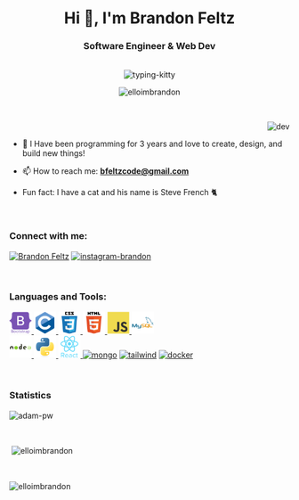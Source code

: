<h1 align="center">Hi 👋, I'm Brandon Feltz</h1>
<h3 align="center">Software Engineer & Web Dev</h3>

<br>
<div align="center">
  <img src="https://media.giphy.com/media/o0vwzuFwCGAFO/giphy.gif" alt="typing-kitty" width=200 />
</div>
<p align="center"> <img src="https://komarev.com/ghpvc/?username=elloimbrandon&label=Profile%20views&color=0e75b6&style=flat"
    alt="elloimbrandon"/> 
  </p>
<br>

<p><img align="right" src="https://github.com/Adam-pw/Adam-pw/blob/main/animation_500_kxa883sd.gif" alt="dev" /></p>
<br />


- 🌱 I Have been programming for 3 years and love to create, design, and build new things!

- 📫 How to reach me: **bfeltzcode@gmail.com**

- Fun fact: I have a cat and his name is Steve French 🐈

<br>

<h3 align="left">Connect with me:</h3>
<p align="left">
  <a href="https://www.linkedin.com/in/brandonfeltz/" target="blank"><img align="center"
      src="https://raw.githubusercontent.com/rahuldkjain/github-profile-readme-generator/master/src/images/icons/Social/linked-in-alt.svg"
      alt="Brandon Feltz" height="30" width="40" /></a> 
  <a href="https://www.instagram.com/bfeezybreh/" target="blank"><img align="center"
      src="https://raw.githubusercontent.com/rahuldkjain/github-profile-readme-generator/master/src/images/icons/Social/instagram.svg"
      alt="instagram-brandon" height="30" width="40" /></a> 
</p>

<br>

<h3 align="left">Languages and Tools:</h3>
<p align="left"> <a href="https://getbootstrap.com" target="_blank" rel="noreferrer">
    <img src="https://raw.githubusercontent.com/devicons/devicon/master/icons/bootstrap/bootstrap-plain-wordmark.svg"
      alt="bootstrap" width="40" height="40" /> </a> <a href="https://www.cprogramming.com/" target="_blank"
    rel="noreferrer"> <img src="https://raw.githubusercontent.com/devicons/devicon/master/icons/c/c-original.svg"
      alt="c" width="40" height="40" /> </a> <a href="https://www.w3schools.com/cpp/" target="_blank" rel="noreferrer">
    <img
      src="https://raw.githubusercontent.com/devicons/devicon/master/icons/css3/css3-original-wordmark.svg" alt="css3"
      width="40" height="40" /> </a> <a href="https://www.w3.org/html/" target="_blank" rel="noreferrer"> <img
      src="https://raw.githubusercontent.com/devicons/devicon/master/icons/html5/html5-original-wordmark.svg"
      alt="html5" width="40" height="40" /> </a> <a href="https://developer.mozilla.org/en-US/docs/Web/JavaScript" target="_blank"
    rel="noreferrer"> <img
      src="https://raw.githubusercontent.com/devicons/devicon/master/icons/javascript/javascript-original.svg"
      alt="javascript" width="40" height="40" /> </a> <a href="https://www.mysql.com/" target="_blank" rel="noreferrer"> <img
      src="https://raw.githubusercontent.com/devicons/devicon/master/icons/mysql/mysql-original-wordmark.svg"
      alt="mysql" width="40" height="40" /> </a> </a> <br/> <a href="https://nodejs.org" target="_blank" rel="noreferrer"> <img
      src="https://raw.githubusercontent.com/devicons/devicon/master/icons/nodejs/nodejs-original-wordmark.svg"
      alt="nodejs" width="40" height="40" /> </a> <a href="https://www.python.org" target="_blank" rel="noreferrer"> <img
      src="https://raw.githubusercontent.com/devicons/devicon/master/icons/python/python-original.svg" alt="python"
      width="40" height="40" /> </a> <a href="https://reactjs.org/" target="_blank" rel="noreferrer"> <img
      src="https://raw.githubusercontent.com/devicons/devicon/master/icons/react/react-original-wordmark.svg"
      alt="react" width="40" height="40" /> </a>
      <a href="https://www.mongodb.com/cloud/atlas/lp/try2?utm_source=google&utm_campaign=gs_americas_united_states_search_core_brand_atlas_desktop&utm_term=mongodb&utm_medium=cpc_paid_search&utm_ad=e&utm_ad_campaign_id=12212624338&adgroup=115749704103&gclid=CjwKCAjwwo-WBhAMEiwAV4dybQIISKIhKUGN9AXTaoe4Mo7O1nngPy6r-SN6qquzEkbFnqoiCdJYBxoCHs8QAvD_BwE"><img
      src="https://www.svgrepo.com/show/331488/mongodb.svg"
      alt="mongo" width="40" height="40" /></a> <a href="https://tailwindcss.com/"><img src="https://avatars.githubusercontent.com/u/67109815?v=4&s=400" width="40" height="40" alt="tailwind"/></a>
      <a href="https://www.docker.com/"><img src="https://cdn-icons-png.flaticon.com/512/919/919853.png" width="40" height="40" alt="docker"/></a>
</p>
      

<br>

<h3>Statistics</h3>
<p><img align="center"
    src="https://github-readme-stats.vercel.app/api/top-langs?username=elloimbrandon&show_icons=true&locale=en&bg_color=0d1117&text_color=ffffff&layout=compact"
    alt="adam-pw" 
    bg_color=#808080/></p>

<br>

<p>&nbsp;<img align="center" src="https://github-readme-stats.vercel.app/api?username=elloimbrandon&show_icons=true&locale=en&bg_color=0d1117&text_color=ffffff&repo=convoychat"
    alt="elloimbrandon" /></p>

<br>

<p><img align="center" src="https://github-readme-streak-stats.herokuapp.com/?user=elloimbrandon&theme=dark&background=0d1117&date_format=M%20j%5B%2C%20Y%5D" alt="elloimbrandon" /></p>

<!-- <br>
<h3>Trophies :-</h3>
<p align="left"> <a href="https://github.com/ryo-ma/github-profile-trophy"><img
      src="https://github-profile-trophy.vercel.app/?username=elloimbrandon&bg_color=0d1117&text_color=ffffff" alt="elloimbrandon" /></a> </p> -->
      
<p align="left"> <a href="https://twitter.com/" target="blank"><img
      src="https://img.shields.io/twitter/follow/?logo=twitter&style=for-the-badge" alt="" /></a> </p>





<!--
<div id="header" align="center">
  <img src="https://media.giphy.com/media/unQ3IJU2RG7DO/giphy.gif" width="200" alt="kitty"/>
  <br />
</div>
<div id="badges" align="center">
  <a href="https://www.linkedin.com/in/brandonfeltz/">
    <img src="https://img.shields.io/badge/LinkedIn-blue?style=for-the-     badge&logo=linkedin&logoColor=white" alt="LinkedIn Badge" alt="linkedin"/>
  </a>
  <br/>
  <img src="https://img.shields.io/github/followers/elloimbrandon?style=social" alt="followers"/>
  <br />
  <img src="https://komarev.com/ghpvc/?username=elloimbrandon&style=flat-square&color=blue" alt=""/>
</div>
<div align="center">
  <h1>Hey I'm Brandon!</h1>
</div>

-->

<!--
**elloimbrandon/elloimbrandon** is a ✨ _special_ ✨ repository because its `README.md` (this file) appears on your GitHub profile.

Here are some ideas to get you started:

- 🔭 I’m currently working on ...
- 🌱 I’m currently learning ...
- 👯 I’m looking to collaborate on ...
- 🤔 I’m looking for help with ...
- 💬 Ask me about ...
- 📫 How to reach me: ...
- 😄 Pronouns: ...
- ⚡ Fun fact: ...
-->
